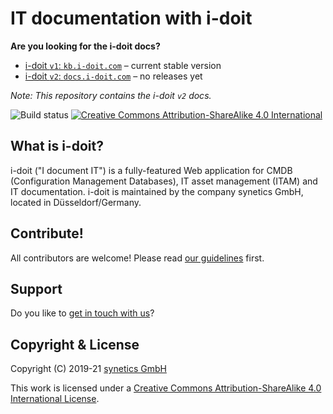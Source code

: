 # IT documentation with i-doit

**Are you looking for the i-doit docs?**

-   [i-doit `v1`: `kb.i-doit.com`](https://kb.i-doit.com/) – current stable version
-   [i-doit `v2`: `docs.i-doit.com`](https://docs.i-doit.com/) – no releases yet

_Note: This repository contains the i-doit `v2` docs._

![Build status](https://github.com/i-doit/docs/actions/workflows/test.yml/badge.svg?branch=main)
[![Creative Commons Attribution-ShareAlike 4.0 International](https://i.creativecommons.org/l/by-sa/4.0/80x15.png)](http://creativecommons.org/licenses/by-sa/4.0/)

## What is i-doit?

i-doit ("I document IT") is a fully-featured Web application for CMDB (Configuration Management Databases), IT asset management (ITAM) and IT documentation. i-doit is maintained by the company synetics GmbH, located in Düsseldorf/Germany.

## Contribute!

All contributors are welcome! Please read [our guidelines](CONTRIBUTING.md) first.

## Support

Do you like to [get in touch with us](SUPPORT.md)?

## Copyright & License

Copyright (C) 2019-21 [synetics GmbH](https://i-doit.com/)

This work is licensed under a [Creative Commons Attribution-ShareAlike 4.0 International License](https://creativecommons.org/licenses/by-sa/4.0/).
